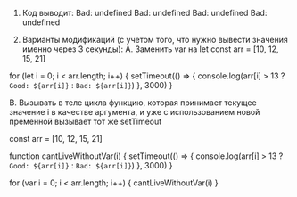 1. Код выводит:
Bad: undefined
Bad: undefined
Bad: undefined
Bad: undefined

2. Варианты модификаций (с учетом того, что нужно вывести значения именно через 3 секунды):
А. Заменить var на let
const arr = [10, 12, 15, 21]

for (let i = 0; i < arr.length; i++) {
	setTimeout(() => {
		console.log(arr[i] > 13 ? `Good: ${arr[i]}` : `Bad: ${arr[i]}`)
	}, 3000)
}

B. Вызывать в теле цикла функцию, которая принимает текущее значение i в качестве аргумента, 
и уже с использованием новой пременной вызывает тот же setTimeout

const arr = [10, 12, 15, 21]

function cantLiveWithoutVar(i) {
	setTimeout(() => {
		console.log(arr[i] > 13 ? `Good: ${arr[i]}` : `Bad: ${arr[i]}`)
	}, 3000)
}

for (var i = 0; i < arr.length; i++) {
	cantLiveWithoutVar(i)
}
